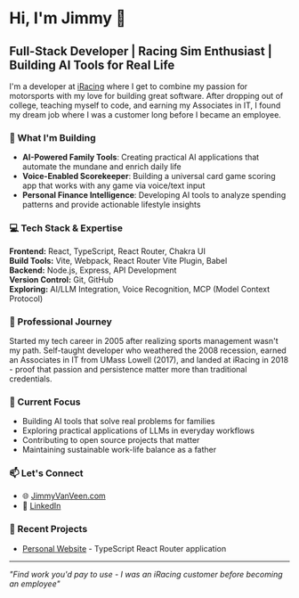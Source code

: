 # Hi, I'm Jimmy 👋

## Full-Stack Developer | Racing Sim Enthusiast | Building AI Tools for Real Life

I'm a developer at [iRacing](https://www.iracing.com) where I get to combine my passion for motorsports with my love for building great software. After dropping out of college, teaching myself to code, and earning my Associates in IT, I found my dream job where I was a customer long before I became an employee.

### 🚀 What I'm Building

- **AI-Powered Family Tools**: Creating practical AI applications that automate the mundane and enrich daily life
- **Voice-Enabled Scorekeeper**: Building a universal card game scoring app that works with any game via voice/text input
- **Personal Finance Intelligence**: Developing AI tools to analyze spending patterns and provide actionable lifestyle insights

### 💻 Tech Stack & Expertise

**Frontend:** React, TypeScript, React Router, Chakra UI  
**Build Tools:** Vite, Webpack, React Router Vite Plugin, Babel  
**Backend:** Node.js, Express, API Development  
**Version Control:** Git, GitHub  
**Exploring:** AI/LLM Integration, Voice Recognition, MCP (Model Context Protocol)

### 🏁 Professional Journey

Started my tech career in 2005 after realizing sports management wasn't my path. Self-taught developer who weathered the 2008 recession, earned an Associates in IT from UMass Lowell (2017), and landed at iRacing in 2018 - proof that passion and persistence matter more than traditional credentials.

### 🎯 Current Focus

- Building AI tools that solve real problems for families
- Exploring practical applications of LLMs in everyday workflows  
- Contributing to open source projects that matter
- Maintaining sustainable work-life balance as a father

### 📫 Let's Connect

- 🌐 [JimmyVanVeen.com](https://jimmyvanveen.com)
- 💼 [LinkedIn](https://linkedin.com/in/jimmyvanveen)

### 🔧 Recent Projects

- [Personal Website](https://github.com/JimmayVV/JimmyVanVeen.com) - TypeScript React Router application

---

*"Find work you'd pay to use - I was an iRacing customer before becoming an employee"*
